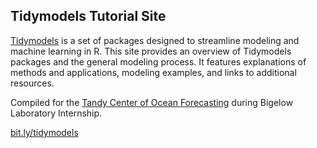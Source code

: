 ## Tidymodels Tutorial Site

[Tidymodels](tidymodels.org) is a set of packages designed to streamline modeling and machine learning in R. This site provides an overview of Tidymodels packages and the general modeling process. It features explanations of methods and applications, modeling examples, and links to additional resources. 

Compiled for the [Tandy Center of Ocean Forecasting](https://www.bigelow.org/services/ocean-forecasting/#:~:text=The%20Tandy%20Center%20for%20Ocean,management%2C%20communities%2C%20and%20education.) during Bigelow Laboratory Internship. 

[bit.ly/tidymodels](www.bit.ly/tidymodels)

